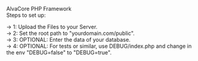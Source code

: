 AlvaCore PHP Framework<br />
Steps to set up:

→ 1: Upload the Files to your Server.<br />
→ 2: Set the root path to "yourdomain.com/public".<br />
→ 3: OPTIONAL: Enter the data of your database.<br />
→ 4: OPTIONAL: For tests or similar, use DEBUG/index.php and change in the env "DEBUG=false" to "DEBUG=true".<br />
